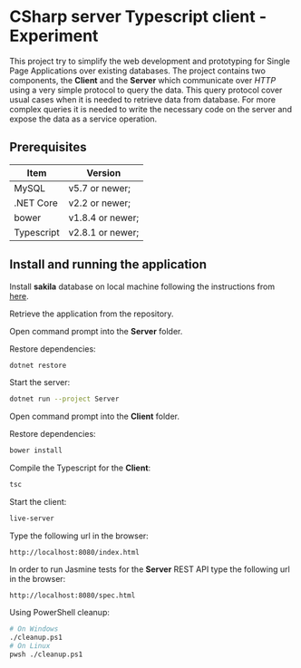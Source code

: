 ﻿﻿CSharp server Typescript client - Experiment
==========================================

This project try to simplify the web development and prototyping for Single Page Applications over existing databases.
The project contains two components, the **Client** and the **Server** which communicate over *HTTP* using a very simple protocol to query the data. This query protocol cover usual cases when it is needed to retrieve data from database. For more complex queries it is needed to  write the necessary code on the server and expose the data as a service operation.

Prerequisites
-------------

Item | Version
---- | -------
MySQL | v5.7 or newer;
.NET Core | v2.2 or newer;
bower | v1.8.4 or newer;
Typescript | v2.8.1 or newer;


Install and running the application
-----------------------------------

Install **sakila** database on local machine following the instructions from [here](https://dev.mysql.com/doc/sakila/en/sakila-installation.html).

Retrieve the application from the repository.

Open command prompt into the **Server** folder.

Restore dependencies:

```bash
dotnet restore
```

Start the server:

```bash
dotnet run --project Server
```

Open command prompt into the **Client** folder.

Restore dependencies:

```bash
bower install
```

Compile the Typescript for the **Client**:

```bash
tsc
```

Start the client:

```bash
live-server
```


Type the following url in the browser:

```
http://localhost:8080/index.html
```

In order to run Jasmine tests for the **Server** REST API type the following url in the browser:

```
http://localhost:8080/spec.html
```

Using PowerShell cleanup:

```bash
# On Windows
./cleanup.ps1
# On Linux
pwsh ./cleanup.ps1
```

